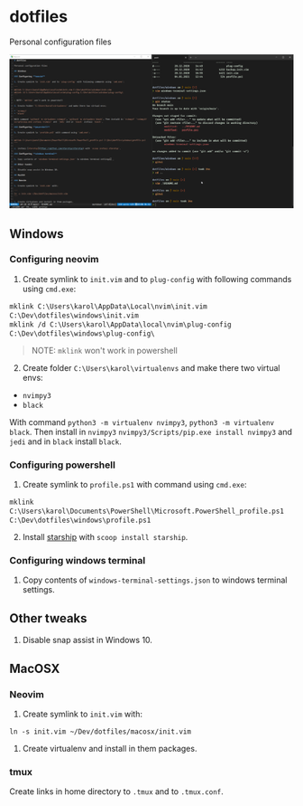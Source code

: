 # dotfiles

Personal configuration files

![docs/screen.png](docs/screen.png)

## Windows

### Configuring **neovim**

1. Create symlink to `init.vim` and to `plug-config` with following commands using `cmd.exe`:

```
mklink C:\Users\karol\AppData\Local\nvim\init.vim C:\Dev\dotfiles\windows\init.vim
mklink /d C:\Users\karol\AppData\local\nvim\plug-config C:\Dev\dotfiles\windows\plug-config\
```

> NOTE: `mklink` won't work in powershell

2. Create folder `C:\Users\karol\virtualenvs` and make there two virtual envs:

* `nvimpy3`
* `black`

With command `python3 -m virtualenv nvimpy3`, `python3 -m virtualenv black`. Then install in `nvimpy3` `nvimpy3/Scripts/pip.exe install nvimpy3` and `jedi` and in `black` install `black`.

### Configuring **powershell**

1. Create symlink to `profile.ps1` with command using `cmd.exe`:

```
mklink C:\Users\karol\Documents\PowerShell\Microsoft.PowerShell_profile.ps1 C:\Dev\dotfiles\windows\profile.ps1
```

2. Install [starship](https://github.com/starship/starship) with `scoop install starship`.

### Configuring **windows terminal**

1. Copy contents of `windows-terminal-settings.json` to windows terminal settings.

## Other tweaks

1. Disable snap assist in Windows 10.

## MacOSX

### Neovim

1. Create symlink to `init.vim` with:

```
ln -s init.vim ~/Dev/dotfiles/macosx/init.vim
```

1. Create virtualenv and install in them packages.

### tmux

Create links in home directory to `.tmux` and to `.tmux.conf`.



